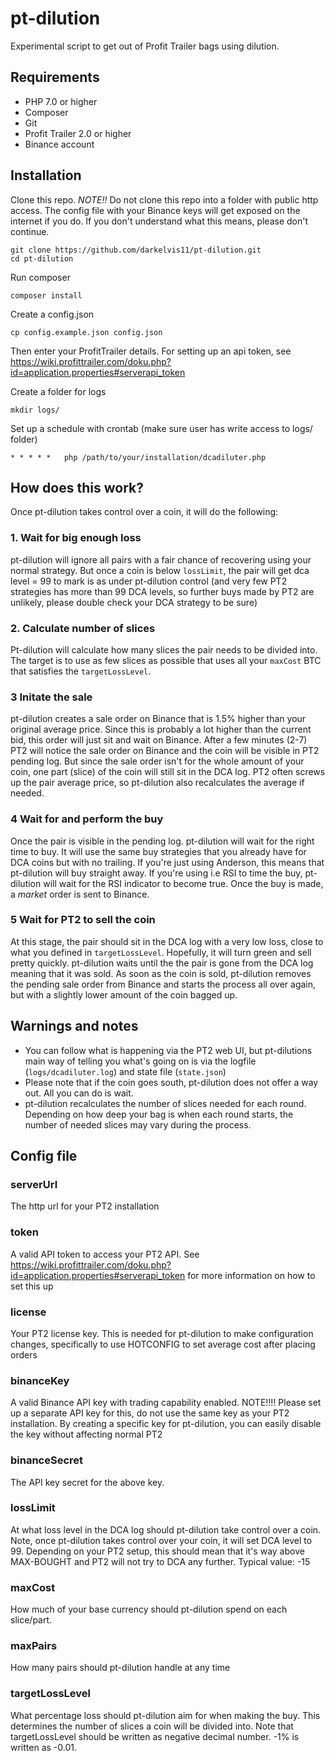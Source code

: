 # pt-dilution
Experimental script to get out of Profit Trailer bags using dilution.

## Requirements

 - PHP 7.0 or higher
 - Composer
 - Git
 - Profit Trailer 2.0 or higher
 - Binance account

## Installation

Clone this repo. *NOTE!!* Do not clone this repo into a folder with public http access. The config file with your Binance keys will get exposed on the internet if you do. If you don't understand what this means, please don't continue.
```
git clone https://github.com/darkelvis11/pt-dilution.git
cd pt-dilution
```


Run composer 
```
composer install
```

Create a config.json
```
cp config.example.json config.json
```
Then enter your ProfitTrailer details. For setting up an api token, see https://wiki.profittrailer.com/doku.php?id=application.properties#serverapi_token

Create a folder for logs
```
mkdir logs/
```

Set up a schedule with crontab (make sure user has write access to logs/ folder)
```
* * * * *	php /path/to/your/installation/dcadiluter.php
```

## How does this work?

Once pt-dilution takes control over a coin, it will do the following:

### 1. Wait for big enough loss
pt-dilution will ignore all pairs with a fair chance of recovering using your normal strategy. But once a coin is below ```lossLimit```, the pair will get dca level = 99 to mark is as under pt-dilution control (and very few PT2 strategies has more than 99 DCA levels, so further buys made by PT2 are unlikely, please double check your DCA strategy to be sure)

### 2. Calculate number of slices
Pt-dilution will calculate how many slices the pair needs to be divided into. The target is to use as few slices as possible that uses all your ```maxCost``` BTC that satisfies the ```targetLossLevel```.

### 3 Initate the sale
pt-dilution creates a sale order on Binance that is 1.5% higher than your original average price. Since this is probably a lot higher than the current bid, this order will just sit and wait on Binance. After a few minutes (2-7) PT2 will notice the sale order on Binance and the coin will be visible in PT2 pending log. But since the sale order isn't for the whole amount of your coin, one part (slice) of the coin will still sit in the DCA log. PT2 often screws up the pair average price, so pt-dilution also recalculates the average if needed.

### 4 Wait for and perform the buy
Once the pair is visible in the pending log. pt-dilution will wait for the right time to buy. It will use the same buy strategies that you already have for DCA coins but with no trailing. If you're just using Anderson, this means that pt-dilution will buy straight away. If you're using i.e RSI to time the buy, pt-dilution will wait for the RSI indicator to become true. Once the buy is made, a *market* order is sent to Binance.

### 5 Wait for PT2 to sell the coin
At this stage, the pair should sit in the DCA log with a very low loss, close to what you defined in ```targetLossLevel```. Hopefully, it will turn green and sell pretty quickly. pt-dilution waits until the the pair is gone from the DCA log meaning that it was sold. As soon as the coin is sold, pt-dilution removes the pending sale order from Binance and starts the process all over again, but with a slightly lower amount of the coin bagged up.

## Warnings and notes
 - You can follow what is happening via the PT2 web UI, but pt-dilutions main way of telling you what's going on is via the logfile (```logs/dcadiluter.log```) and state file (```state.json```)
 - Please note that if the coin goes south, pt-dilution does not offer a way out. All you can do is wait.
 - pt-dilution recalculates the number of slices needed for each round. Depending on how deep your bag is when each round starts, the number of needed slices may vary during the process.
 

## Config file

### serverUrl
The http url for your PT2 installation

### token
A valid API token to access your PT2 API. See https://wiki.profittrailer.com/doku.php?id=application.properties#serverapi_token for more information on how to set this up

### license
Your PT2 license key. This is needed for pt-dilution to make configuration changes, specifically to use HOTCONFIG to set average cost after placing orders

### binanceKey
A valid Binance API key with trading capability enabled. NOTE!!!! Please set up a separate API key for this, do not use the same key as your PT2 installation. By creating a specific key for pt-dilution, you can easily disable the key without affecting normal PT2 

### binanceSecret
The API key secret for the above key.

### lossLimit
At what loss level in the DCA log should pt-dilution take control over a coin. Note, once pt-dilution takes control over your coin, it will set DCA level to 99. Depending on your PT2 setup, this should mean that it's way above MAX-BOUGHT and PT2 will not try to DCA any further. Typical value: -15

### maxCost
How much of your base currency should pt-dilution spend on each slice/part.

### maxPairs
How many pairs should pt-dilution handle at any time

### targetLossLevel
What percentage loss should pt-dilution aim for when making the buy. This determines the number of slices a coin will be divided into. Note that targetLossLevel should be written as negative decimal number. -1% is written as -0.01.
